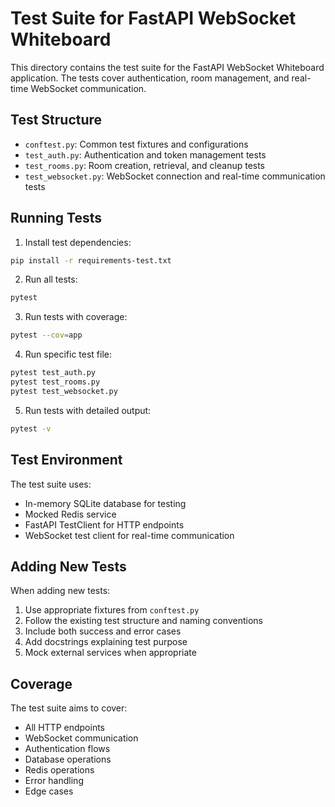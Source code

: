 # Test Suite for FastAPI WebSocket Whiteboard

This directory contains the test suite for the FastAPI WebSocket Whiteboard application. The tests cover authentication, room management, and real-time WebSocket communication.

## Test Structure

- `conftest.py`: Common test fixtures and configurations
- `test_auth.py`: Authentication and token management tests
- `test_rooms.py`: Room creation, retrieval, and cleanup tests
- `test_websocket.py`: WebSocket connection and real-time communication tests

## Running Tests

1. Install test dependencies:
```bash
pip install -r requirements-test.txt
```

2. Run all tests:
```bash
pytest
```

3. Run tests with coverage:
```bash
pytest --cov=app
```

4. Run specific test file:
```bash
pytest test_auth.py
pytest test_rooms.py
pytest test_websocket.py
```

5. Run tests with detailed output:
```bash
pytest -v
```

## Test Environment

The test suite uses:
- In-memory SQLite database for testing
- Mocked Redis service
- FastAPI TestClient for HTTP endpoints
- WebSocket test client for real-time communication

## Adding New Tests

When adding new tests:
1. Use appropriate fixtures from `conftest.py`
2. Follow the existing test structure and naming conventions
3. Include both success and error cases
4. Add docstrings explaining test purpose
5. Mock external services when appropriate

## Coverage

The test suite aims to cover:
- All HTTP endpoints
- WebSocket communication
- Authentication flows
- Database operations
- Redis operations
- Error handling
- Edge cases 